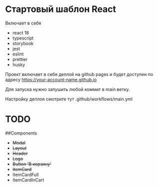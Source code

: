 # Стартовый шаблон React

Включает в себя
- react 18
- typescript
- storybook
- jest
- eslint
- prettier
- husky

Проект включает в себя деплой на github pages и будет доступен по адресу
https://your-account-name.github.io

Для запуска нужно запушить любой коммит в main ветку.

Настройку деплоя смотрите тут .github/workflows/main.yml

# TODO

##Components
- ~~Modal~~
- ~~Layout~~
- ~~Header~~
- ~~Logo~~
- ~~Button 'В корзину'~~
- ~~ItemCard~~
- ItemCardFull
- ItemCardInCart